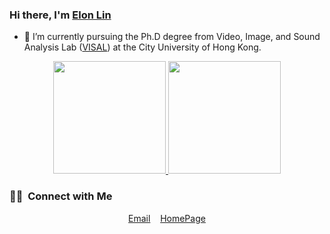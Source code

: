 ### Hi there, I'm [Elon Lin](https://github.com/Elin24)

- 🔭 I’m currently pursuing the Ph.D degree from Video, Image, and Sound Analysis Lab ([VISAL](http://visal.cs.cityu.edu.hk/)) at the City University of Hong Kong.

<p align="center">
<a href="https://github.com/elin24">
  <img height="180em" src="https://github-readme-stats-eight-theta.vercel.app/api?username=elin24&show_icons=true&theme=vue-dark&include_all_commits=true&count_private=true"/>
  <img height="180em" src="https://github-readme-stats-eight-theta.vercel.app/api/top-langs/?username=elin24&layout=compact&langs_count=8&theme=vue-dark"/>
</a>
</p>

### 🤝🏻 &nbsp;Connect with Me

<p align="center">
  <a href="mailto:elin24@163.com">Email</a>
  &nbsp;&nbsp;
  <a href="https://elin24.github.io/">HomePage</a>

</p>
